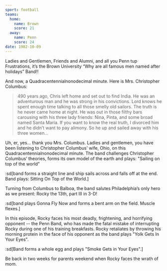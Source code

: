 ```yaml
---
sport: football
teams:
  home:
    name: Brown
    score: 21
  away:
    name: Penn
    score: 24
date: 1982-10-09
---
```


Ladies and Gentlemen, Friends and Alumni, and all you Penn tup Frustrations, it’s the Brown University “Why are all famous men named after holidays” Band!!

And now, a Quadracentennialnonodecimal minute. Here is Mrs. Christopher Columbus:

> 490 years ago, Chris left home and set out to find India. He was an adventurous man and he was strong in his convictions. Lord knows he spent enough time talking to all those smelly old sailors. The truth is he never came home at night. He was out in those filthy bars carousing with his three lady friends: Nina, Pinta, and some broad named Santa Maria. If you want to know the real truth, I divorced him and he didn’t want to pay alimony. So he up and sailed away with his three women…

Uh, er, yes… thank you Mrs. Columbus. Ladies and gentlemen, you have been listening to Christopher Columbus’ wife, Ohio, on this Quadracentennialnonodecimal minute. The band challenges Christopher Columbus’ theories, forms its own model of the earth and plays: "Sailing on top of the world"

:sd[band forms a straight line and ship sails across and falls off at the end. Band plays: Sitting On Top of the World.]

Turning from Columbus to Balboa, the band salutes Philadelphia’s only hero as we present: Rocky the 13th, part III in 3-D!

:sd[band plays Gonna Fly Now and forms a bent arm on the field. Muscle flexes.]

In this episode, Rocky faces his most deadly, frightening, and horrifying opponent -- the Penn Band, who has made the fatal mistake of interrupting Rocky during one of his training breakfasts. Rocky retaliates by throwing his morning protein in the face of his opponent as the band plays "Yolk Gets In Your Eyes".

:sd[Band forms a whole egg and plays "Smoke Gets in Your Eyes".]

Be back in two weeks for parents weekend when Rocky faces the wrath of mom.
